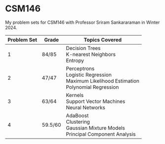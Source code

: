 # CSM146
My problem sets for CSM146 with Professor Sriram Sankararaman in Winter 2024.

| Problem Set | Grade | Topics Covered |
| ----------- | ----- | -------------- |
| 1           | 84/85 | Decision Trees <br> K-nearest Neighbors <br> Entropy |
| 2           | 47/47 | Perceptrons <br> Logistic Regression <br> Maximum Likelihood Estimation <br> Polynomial Regression |
| 3           | 63/64 | Kernels <br> Support Vector Machines <br> Neural Networks |
| 4           | 59.5/60 | AdaBoost <br> Clustering <br> Gaussian Mixture Models <br> Principal Component Analysis |
